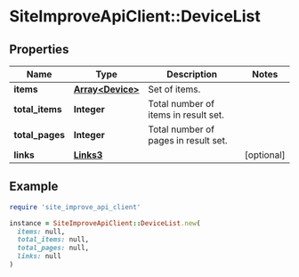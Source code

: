 # SiteImproveApiClient::DeviceList

## Properties

| Name | Type | Description | Notes |
| ---- | ---- | ----------- | ----- |
| **items** | [**Array&lt;Device&gt;**](Device.md) | Set of items. |  |
| **total_items** | **Integer** | Total number of items in result set. |  |
| **total_pages** | **Integer** | Total number of pages in result set. |  |
| **links** | [**Links3**](Links3.md) |  | [optional] |

## Example

```ruby
require 'site_improve_api_client'

instance = SiteImproveApiClient::DeviceList.new(
  items: null,
  total_items: null,
  total_pages: null,
  links: null
)
```


